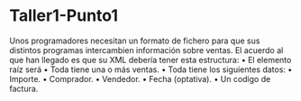 # Taller1-Punto1

Unos programadores necesitan un formato de fichero para que sus distintos 
programas intercambien información sobre ventas. El acuerdo al que han llegado es 
que su XML debería tener esta estructura:
• El elemento raíz será <listaventas>
• Toda <listaventas> tiene una o más ventas.
• Toda <venta> tiene los siguientes datos:
• Importe.
• Comprador.
• Vendedor.
• Fecha (optativa).
• Un codigo de factura.
